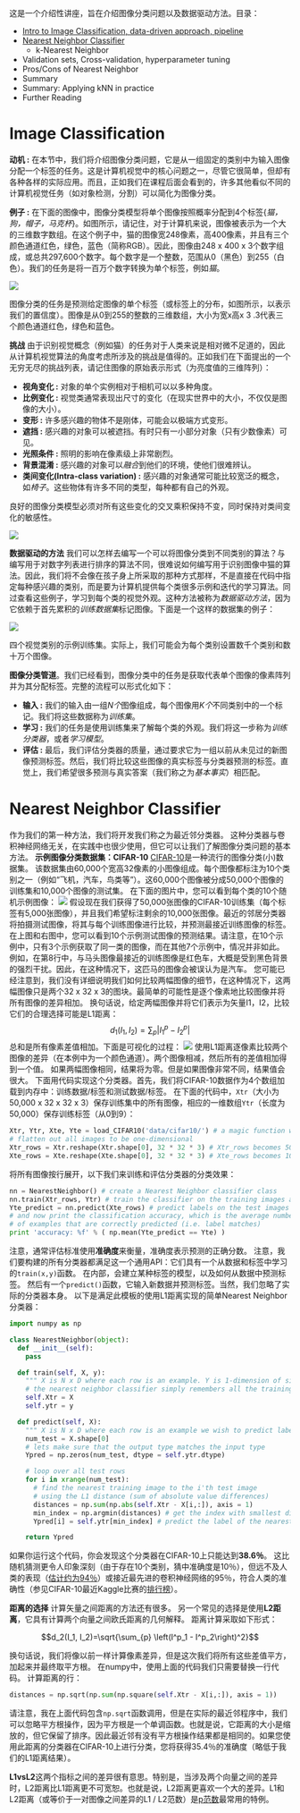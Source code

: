 这是一个介绍性讲座，旨在介绍图像分类问题以及数据驱动方法。目录：

- [Intro to Image Classification, data-driven approach, pipeline](#image-classification)
- [Nearest Neighbor Classifier](#nearest-neighbor-classifier)
  - k-Nearest Neighbor
- Validation sets, Cross-validation, hyperparameter tuning
- Pros/Cons of Nearest Neighbor
- Summary
- Summary: Applying kNN in practice
- Further Reading

# Image Classification

**动机 :** 在本节中，我们将介绍图像分类问题，它是从一组固定的类别中为输入图像分配一个标签的任务。这是计算机视觉中的核心问题之一，尽管它很简单，但却有各种各样的实际应用。而且，正如我们在课程后面会看到的，许多其他看似不同的计算机视觉任务（如对象检测，分割）可以简化为图像分类。

**例子 :** 在下面的图像中，图像分类模型将单个图像按照概率分配到4个标签{*猫，狗，帽子，马克杯*}。如图所示，请记住，对于计算机来说，图像被表示为一个大的三维数字数组。在这个例子中，猫的图像宽248像素，高400像素，并且有三个颜色通道红色，绿色，蓝色（简称RGB）。因此，图像由248 x 400 x 3个数字组成，或总共297,600个数字。每个数字是一个整数，范围从0（黑色）到255（白色）。我们的任务是将一百万个数字转换为单个标签，例如*猫*。

![](../Images/classify.png)

图像分类的任务是预测给定图像的单个标签（或标签上的分布，如图所示，以表示我们的置信度）。图像是从0到255的整数的三维数组，大小为宽x高x 3 .3代表三个颜色通道红色，绿色和蓝色。

**挑战** 由于识别视觉概念（例如猫）的任务对于人类来说是相对微不足道的，因此从计算机视觉算法的角度考虑所涉及的挑战是值得的。正如我们在下面提出的一个无穷无尽的挑战列表，请记住图像的原始表示形式（为亮度值的三维阵列）：

- **视角变化 :** 对象的单个实例相对于相机可以以多种角度。
- **比例变化 :** 视觉类通常表现出尺寸的变化（在现实世界中的大小，不仅仅是图像的大小）。
- **变形 :** 许多感兴趣的物体不是刚体，可能会以极端方式变形。
- **遮挡 :** 感兴趣的对象可以被遮挡。有时只有一小部分对象（只有少数像素）可见。
- **光照条件 :** 照明的影响在像素级上非常剧烈。
- **背景混淆 :** 感兴趣的对象可以*融合*到他们的环境，使他们很难辨认。
- **类间变化(Intra-class variation) :** 感兴趣的对象通常可能比较宽泛的概念，如*椅子*。这些物体有许多不同的类型，每种都有自己的外观。

良好的图像分类模型必须对所有这些变化的交叉乘积保持不变，同时保持对类间变化的敏感性。

![](../Images/challenges.jpeg)

**数据驱动的方法** 我们可以怎样去编写一个可以将图像分类到不同类别的算法？与编写用于对数字列表进行排序的算法不同，很难说如何编写用于识别图像中猫的算法。因此，我们将不会像在孩子身上所采取的那种方式那样，不是直接在代码中指定每种感兴趣的类别，而是要为计算机提供每个类很多示例和迭代的学习算法。同过查看这些例子，学习到每个类的视觉外观。这种方法被称为*数据驱动方法*，因为它依赖于首先累积的*训练数据集*标记图像。下面是一个这样的数据集的例子：

![](../Images/trainset.jpg)

四个视觉类别的示例训练集。实际上，我们可能会为每个类别设置数千个类别和数十万个图像。

**图像分类管道**。我们已经看到，图像分类中的任务是获取代表单个图像的像素阵列并为其分配标签。完整的流程可以形式化如下：

- **输入 :** 我们的输入由一组*N个*图像组成，每个图像用*K个*不同类别中的一个标记。我们将这些数据称为*训练集*。
- **学习 :** 我们的任务是使用训练集来了解每个类的外观。我们将这一步称为*训练分类器*，或者*学习模型*。
- **评估 :** 最后，我们评估分类器的质量，通过要求它为一组以前从未见过的新图像预测标签。然后，我们将比较这些图像的真实标签与分类器预测的标签。直觉上，我们希望很多预测与真实答案（我们称之为*基本事实*）相匹配。

# Nearest Neighbor Classifier

作为我们的第一种方法，我们将开发我们称之为最近邻分类器。 这种分类器与卷积神经网络无关，在实践中也很少使用，但它可以让我们了解图像分类问题的基本方法。
**示例图像分类数据集：CIFAR-10** [CIFAR-10](www.cs.toronto.edu/~kriz/cifar.html)是一种流行的图像分类(小)数据集。 该数据集由60,000个宽高32像素的小图像组成。每个图像都标注为10个类别之一（例如“飞机，汽车，鸟类等”）。这60,000个图像被分成50,000个图像的训练集和10,000个图像的测试集。 在下面的图片中，您可以看到每个类的10个随机示例图像：
![](../Images/nn.jpg)
假设现在我们获得了50,000张图像的CIFAR-10训练集（每个标签有5,000张图像），并且我们希望标注剩余的10,000张图像。最近的邻居分类器将拍摄测试图像，将其与每个训练图像进行比较，并预测最接近训练图像的标签。在上图和右图中，您可以看到10个示例测试图像的预测结果。请注意，在10个示例中，只有3个示例获取了同一类的图像，而在其他7个示例中，情况并非如此。例如，在第8行中，与马头图像最接近的训练图像是红色车，大概是受到黑色背景的强烈干扰。因此，在这种情况下，这匹马的图像会被误认为是汽车。
您可能已经注意到，我们没有详细说明我们如何比较两幅图像的细节，在这种情况下，这两幅图像只是两个32 x 32 x 3的图块。最简单的可能性是逐个像素地比较图像并将所有图像的差异相加。 换句话说，给定两幅图像并将它们表示为矢量I1，I2，比较它们的合理选择可能是L1距离：
$$
d_1 (I_1, I_2) = \sum_{p} \left| I^p_1 - I^p_2 \right|
$$
总和是所有像素差值相加。下面是可视化的过程：
![](../Images/nneg.jpeg)
使用L1距离逐像素比较两个图像的差异（在本例中为一个颜色通道）。两个图像相减，然后所有的差值相加得到一个值。 如果两幅图像相同，结果将为零。但是如果图像非常不同，结果值会很大。
下面用代码实现这个分类器。首先，我们将CIFAR-10数据作为4个数组加载到内存中：训练数据/标签和测试数据/标签。 在下面的代码中，`Xtr`（大小为50,000 x 32 x 32 x 3）保存训练集中的所有图像，相应的一维数组`Ytr`（长度为50,000）保存训练标签（从0到9）：

```python
Xtr, Ytr, Xte, Yte = load_CIFAR10('data/cifar10/') # a magic function we provide
# flatten out all images to be one-dimensional
Xtr_rows = Xtr.reshape(Xtr.shape[0], 32 * 32 * 3) # Xtr_rows becomes 50000 x 3072
Xte_rows = Xte.reshape(Xte.shape[0], 32 * 32 * 3) # Xte_rows becomes 10000 x 3072
```

将所有图像按行展开，以下我们来训练和评估分类器的分类效果：

```python
nn = NearestNeighbor() # create a Nearest Neighbor classifier class
nn.train(Xtr_rows, Ytr) # train the classifier on the training images and labels
Yte_predict = nn.predict(Xte_rows) # predict labels on the test images
# and now print the classification accuracy, which is the average number
# of examples that are correctly predicted (i.e. label matches)
print 'accuracy: %f' % ( np.mean(Yte_predict == Yte) )
```

注意，通常评估标准使用**准确度**来衡量，准确度表示预测的正确分数。 注意，我们要构建的所有分类器都满足这一个通用API：它们具有一个从数据和标签中学习的`train(x,y)`函数。 在内部，会建立某种标签的模型，以及如何从数据中预测标签。 然后有一个`predict()`函数，它输入新数据并预测标签。当然，我们忽略了实际的分类器本身。 以下是满足此模板的使用L1距离实现的简单Nearest Neighbor分类器：

```python
import numpy as np

class NearestNeighbor(object):
  def __init__(self):
    pass

  def train(self, X, y):
    """ X is N x D where each row is an example. Y is 1-dimension of size N """
    # the nearest neighbor classifier simply remembers all the training data
    self.Xtr = X
    self.ytr = y

  def predict(self, X):
    """ X is N x D where each row is an example we wish to predict label for """
    num_test = X.shape[0]
    # lets make sure that the output type matches the input type
    Ypred = np.zeros(num_test, dtype = self.ytr.dtype)

    # loop over all test rows
    for i in xrange(num_test):
      # find the nearest training image to the i'th test image
      # using the L1 distance (sum of absolute value differences)
      distances = np.sum(np.abs(self.Xtr - X[i,:]), axis = 1)
      min_index = np.argmin(distances) # get the index with smallest distance
      Ypred[i] = self.ytr[min_index] # predict the label of the nearest example

    return Ypred
```

如果你运行这个代码，你会发现这个分类器在CIFAR-10上只能达到**38.6％**。 这比随机猜测更令人印象深刻（由于存在10个类别，猜中准确度是10％），但远不及人类的表现（[估计约为94％](http://karpathy.github.io/2011/04/27/manually-classifying-cifar10/)）或接近最先进的卷积神经网络的95％，符合人类的准确性（参见CIFAR-10最近Kaggle比赛的[排行榜](https://www.kaggle.com/c/cifar-10/leaderboard)）。

**距离的选择** 计算矢量之间距离的方法还有很多。 另一个常见的选择是使用**L2距离**，它具有计算两个向量之间欧氏距离的几何解释。 距离计算采取如下形式：

$$d_2(I_1, I_2)=\sqrt{\sum_{p} \left(I^p_1 - I^p_2\right)^2}$$

换句话说，我们将像以前一样计算像素差异，但是这次我们将所有这些差值平方，加起来并最终取平方根。 在numpy中，使用上面的代码我们只需要替换一行代码。 计算距离的行：

```python
distances = np.sqrt(np.sum(np.square(self.Xtr - X[i,:]), axis = 1))
```

请注意，我在上面代码包含`np.sqrt`函数调用，但是在实际的最近邻程序中，我们可以忽略平方根操作，因为平方根是一个单调函数。也就是说，它距离的大小是缩放的，但它保留了排序。因此最近邻有没有平方根操作结果都是相同的。如果您使用此距离的分类器在CIFAR-10上进行分类，您将获得35.4％的准确度（略低于我们的L1距离结果）。

**L1vsL2**这两个指标之间的差异很有意思。特别是，当涉及两个向量之间的差异时，L2距离比L1距离更不可宽恕。也就是说，L2距离更喜欢一个大的差异。L1和L2距离（或等价于一对图像之间差异的L1 / L2范数）是[p范数](http://planetmath.org/vectorpnorm)最常用的特例。
